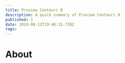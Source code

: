 ```yaml
---
title: Proxima Centauri B
description: A quick summary of Proxima Centauri B
published: 1
date: 2019-08-12T19:48:15.738Z
tags: 
---
```


# About